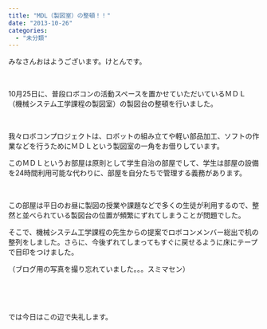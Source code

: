 ```yaml
---
title: "MDL（製図室）の整頓！！"
date: "2013-10-26"
categories: 
  - "未分類"
---
```


みなさんおはようございます。けとんです。

 

10月25日に、普段ロボコンの活動スペースを置かせていただいているＭＤＬ（機械システム工学課程の製図室）の製図台の整頓を行いました。

 

我々ロボコンプロジェクトは、ロボットの組み立てや軽い部品加工、ソフトの作業などを行うためにＭＤＬという製図室の一角をお借りしています。

このＭＤＬというお部屋は原則として学生自治の部屋でして、学生は部屋の設備を24時間利用可能な代わりに、部屋を自分たちで管理する義務があります。

 

この部屋は平日のお昼に製図の授業や課題などで多くの生徒が利用するので、整然と並べられている製図台の位置が頻繁にずれてしまうことが問題でした。

そこで、機械システム工学課程の先生からの提案でロボコンメンバー総出で机の整列をしました。さらに、今後ずれてしまってもすぐに戻せるように床にテープで目印をつけました。

（ブログ用の写真を撮り忘れていました。。。スミマセン）

 

 

では今日はこの辺で失礼します。
